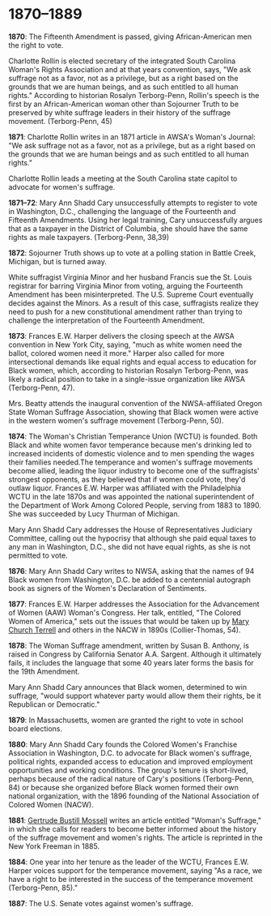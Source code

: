 # 1870&#8211;1889

**1870**: The Fifteenth Amendment is passed, giving African-American men the right to vote. 

Charlotte Rollin is elected secretary of the integrated South Carolina Woman's Rights Association and at that years convention, says, "We ask suffrage not as a favor, not as a privilege, but as a right based on the grounds that we are human beings, and as such entitled to all human rights." According to historian Rosalyn Terborg-Penn, Rollin's speech is the first by an African-American woman other than Sojourner Truth to be preserved by white suffrage leaders in their history of the suffrage movement. (Terborg-Penn, 45)

**1871**: Charlotte Rollin writes in an 1871 article in AWSA's Woman's Journal: "We ask suffrage not as a favor, not as a privilege, but as a right based on the grounds that we are human beings and as such entitled to all human rights." 

Charlotte Rollin leads a meeting at the South Carolina state capitol to advocate for women's suffrage. 

**1871&#8211;72**: Mary Ann Shadd Cary unsuccessfully attempts to register to vote in Washington, D.C., challenging the language of the Fourteenth and Fifteenth Amendments. Using her legal training, Cary unsuccessfully argues that as a taxpayer in the District of Columbia, she should have the same rights as male taxpayers. (Terborg-Penn, 38,39)

**1872**: Sojourner Truth shows up to vote at a polling station in Battle Creek, Michigan, but is turned away. 

White suffragist Virginia Minor and her husband Francis sue the St. Louis registrar for barring Virginia Minor from voting, arguing the Fourteenth Amendment has been misinterpreted. The U.S. Supreme Court eventually decides against the Minors. As a result of this case, suffragists realize they need to push for a new constitutional amendment rather than trying to challenge the interpretation of the Fourteenth Amendment. 

**1873**: Frances E.W. Harper delivers the closing speech at the AWSA convention in New York City, saying, "much as white women need the ballot, colored women need it more." Harper also called for more intersectional demands like equal rights and equal access to education for Black women, which, according to historian Rosalyn Terborg-Penn, was likely a radical position to take in a single-issue organization like AWSA (Terborg-Penn, 47). 

Mrs. Beatty attends the inaugural convention of the NWSA-affiliated Oregon State Woman Suffrage Association, showing that Black women were active in the western women's suffrage movement (Terborg-Penn, 50).

**1874**:  The Woman's Christian Temperance Union (WCTU) is founded. Both Black and white women favor temperance because men's drinking led to increased incidents of domestic violence and to men spending the wages their families needed.The temperance and women's suffrage movements become allied, leading the liquor industry to become one of the suffragists' strongest opponents, as they believed that if women could vote, they'd outlaw liquor. Frances E.W. Harper was affiliated with the Philadelphia WCTU in the late 1870s and was appointed the national superintendent of the Department of Work Among Colored People, serving from 1883 to 1890. She was succeeded by Lucy Thurman of Michigan.

Mary Ann Shadd Cary addresses the House of Representatives Judiciary Committee, calling out the hypocrisy that although she paid equal taxes to any man in Washington, D.C., she did not have equal rights, as she is not permitted to vote. 

**1876**: Mary Ann Shadd Cary writes to NWSA, asking that the names of 94 Black women from Washington, D.C. be added to a centennial autograph book as signers of the Women's Declaration of Sentiments. 

**1877**: Frances E.W. Harper addresses the Association for the Advancement of Women (AAW) Woman's Congress. Her talk, entitled, "The Colored Women of America," sets out the issues that would be taken up by [Mary Church Terrell](/search?q=Mary+Church+Terrell) and others in the NACW in 1890s (Collier-Thomas, 54).

**1878**: The Woman Suffrage amendment, written by Susan B. Anthony, is raised in Congress by California Senator A.A. Sargent. Although it ultimately fails, it includes the language that some 40 years later forms the basis for the 19th Amendment.

Mary Ann Shadd Cary announces that Black women, determined to win suffrage, "would support whatever party would allow them their rights, be it Republican or Democratic." 

**1879**: In Massachusetts, women are granted the right to vote in school board elections. 

**1880**: Mary Ann Shadd Cary founds the Colored Women's Franchise Association in Washington, D.C. to advocate for Black women's suffrage, political rights, expanded access to education and improved employment opportunities and working conditions. The group's tenure is short-lived, perhaps because of the radical nature of Cary's positions (Terborg-Penn, 84) or because she organized before Black women formed their own national organization, with the 1896 founding of the National Association of Colored Women (NACW). 

**1881**: [Gertrude Bustill Mossell](/search?q=Gertrude+Bustill+Mossell) writes an article entitled "Woman's Suffrage," in which she calls for readers to become better informed about the history of the suffrage movement and women's rights. The article is reprinted in the New York Freeman in 1885. 

**1884**: One year into her tenure as the leader of the WCTU, Frances E.W. Harper voices support for the temperance movement, saying "As a race, we have a right to be interested in the success of the temperance movement (Terborg-Penn, 85)." 

**1887**: The U.S. Senate votes against women's suffrage. 